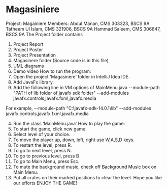 # Magasiniere
Project: Magainiere
Members: 
Abdul Manan, CMS 303323, BSCS 9A
Tafheem Ul Islam, CMS 321906, BSCS 9A
Hammad Saleem, CMS 306647, BSCS 9A
The Project folder contains
1.	Project Report
2.	Project Poster
3.	Project Presentation
4.	Magasinere folder (Source code is in this file)
5.	UML diagrams
6.	Demo video
How to run the program:
1.	Open the project ‘Magasinere’ folder in IntelliJ Idea IDE.
2.	Add JavaFx library.
3.	Add the following line in VM options of MainMenu.java
--module-path "PATH of lib folder of javafx sdk folder" --add-modules javafx.controls,javafx.fxml,javafx.media

For example,
--module-path "C:\javafx-sdk-14.0.1\lib" --add-modules javafx.controls,javafx.fxml,javafx.media

4.	Run the class ‘MainMenu.java’ 
How to play the game:
5.	To start the game, click new game.
6.	Select level of your choice.
7.	To move the player up, down, left, right use W,A,S,D keys.
8.	To restart the level, press R.
9.	To go to next level, press N.
10.	To go to previous level, press B
11.	To go to Main Menu, press Esc.
12.	To mute the background music, check off Background Music box on Main Menu.
13.	Put all crates on their marked positions to clear the level.
Hope you like our efforts
ENJOY THE GAME!
